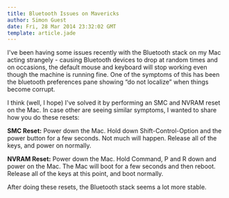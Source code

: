 ```yaml
---
title: Bluetooth Issues on Mavericks
author: Simon Guest
date: Fri, 28 Mar 2014 23:32:02 GMT
template: article.jade
---
```


I've been having some issues recently with the Bluetooth stack on my Mac acting strangely - causing Bluetooth devices to drop at random times and on occasions, the default mouse and keyboard will stop working even though the machine is running fine. One of the symptoms of this has been the bluetooth preferences pane showing “do not localize” when things become corrupt.

<span class="more"></span>

I think (well, I hope) I've solved it by performing an SMC and NVRAM reset on the Mac. In case other are seeing similar symptoms, I wanted to share how you do these resets:

**SMC Reset:** Power down the Mac. Hold down Shift-Control-Option and the power button for a few seconds. Not much will happen. Release all of the keys, and power on normally.

**NVRAM Reset:** Power down the Mac. Hold Command, P and R down and power on the Mac. The Mac will boot for a few seconds and then reboot. Release all of the keys at this point, and boot normally.

After doing these resets, the Bluetooth stack seems a lot more stable.

